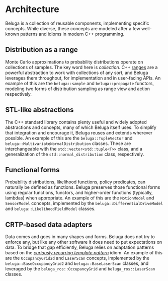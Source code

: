 # Architecture

Beluga is a collection of reusable components, implementing specific concepts. While diverse, these concepts are modeled after a few well-known patterns and idioms in modern C++ programming.

## Distribution as a range

Monte Carlo approximations to probability distributions operate on collections of samples. The key word here is _collection_. C++ [ranges](https://github.com/ericniebler/range-v3) are a powerful abstraction to work with collections of any sort, and Beluga leverages them throughout, for implementation and in user-facing APIs. An example of this are the `beluga::sample` and `beluga::propagate` functors, modeling two forms of distribution sampling as range view and action respectively.

## STL-like abstractions

The C++ standard library contains plenty useful and widely adopted abstractions and concepts, many of which Beluga itself uses. To simplify that integration and encourage it, Beluga reuses and extends wherever possible. An example of this are the `beluga::TupleVector` and `beluga::MultivariateNormalDistribution` classes. These are interchangeable with the `std::vector<std::tuple<T>>` class, and a generalization of the `std::normal_distribution` class, respectively.

## Functional forms

Probability distributions, likelihood functions, policy predicates, can naturally be defined as functions. Beluga preserves those functional forms using regular functions, functors, and higher-order functions (typically, lambdas) when appropriate. An example of this are the `MotionModel` and `SensorModel` concepts, implemented by the `beluga::DifferentialDriveModel` and `beluga::LikelihoodFieldModel` classes.

## CRTP-based data adapters

Data comes and goes in many shapes and forms. Beluga does not try to enforce any, but like any other software it does need to put expectations on data. To bridge that gap efficiently, Beluga relies on adaptation patterns based on the [_curiously recurring template pattern_](https://en.wikipedia.org/wiki/Curiously_recurring_template_pattern) idiom. An example of this are the `OccupancyGrid2d` and `LaserScan` concepts, implemented by the `beluga::BaseOccupancyGrid2` and `beluga::BaseLaserScan` classes, and leveraged by the `beluga_ros::OccupancyGrid` and `beluga_ros::LaserScan` classes.
